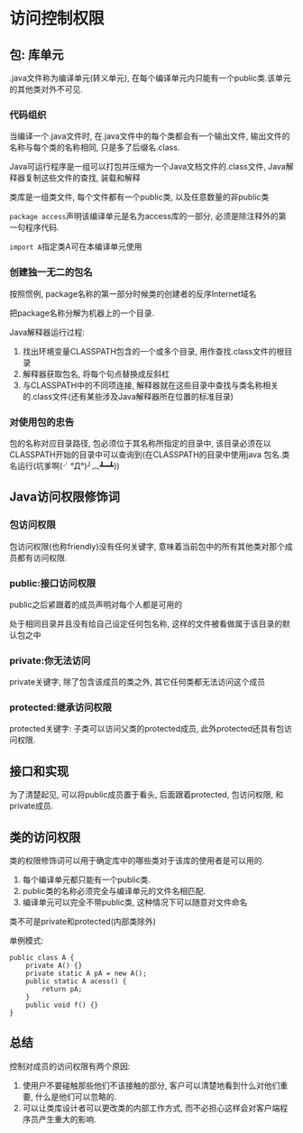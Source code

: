 # 访问控制权限
## 包: 库单元
.java文件称为编译单元(转义单元), 在每个编译单元内只能有一个public类.该单元的其他类对外不可见.
### 代码组织
当编译一个.java文件时, 在.java文件中的每个类都会有一个输出文件, 输出文件的名称与每个类的名称相同, 只是多了后缀名.class.  

Java可运行程序是一组可以打包并压缩为一个Java文档文件的.class文件, Java解释器复制这些文件的查找, 装载和解释   

类库是一组类文件, 每个文件都有一个public类, 以及任意数量的非public类  

`package access`声明该编译单元是名为access库的一部分, 必须是除注释外的第一句程序代码.  

`import A`指定类A可在本编译单元使用
### 创建独一无二的包名
按照惯例, package名称的第一部分时候类的创建者的反序Internet域名  

把package名称分解为机器上的一个目录.   

Java解释器运行过程:
1. 找出环境变量CLASSPATH包含的一个或多个目录, 用作查找.class文件的根目录
2. 解释器获取包名, 将每个句点替换成反斜杠
3. 与CLASSPATH中的不同项连接, 解释器就在这些目录中查找与类名称相关的.class文件(还有某些涉及Java解释器所在位置的标准目录)

### 对使用包的忠告
包的名称对应目录路径, 包必须位于其名称所指定的目录中, 该目录必须在以CLASSPATH开始的目录中可以查询到(在CLASSPATH的目录中使用java 包名.类名运行(坑爹啊(╯°Д°)╯︵┻━┻))  

## Java访问权限修饰词
### 包访问权限
包访问权限(也称friendly)没有任何关键字, 意味着当前包中的所有其他类对那个成员都有访问权限.  

### public:接口访问权限
public之后紧跟着的成员声明对每个人都是可用的   

处于相同目录并且没有给自己设定任何包名称, 这样的文件被看做属于该目录的默认包之中   

### private:你无法访问
private关键字, 除了包含该成员的类之外, 其它任何类都无法访问这个成员  

### protected:继承访问权限
protected关键字: 子类可以访问父类的protected成员, 此外protected还具有包访问权限.   

## 接口和实现
为了清楚起见, 可以将public成员置于看头, 后面跟着protected, 包访问权限, 和private成员.  

## 类的访问权限
类的权限修饰词可以用于确定库中的哪些类对于该库的使用者是可以用的.  

1. 每个编译单元都只能有一个public类.
2. public类的名称必须完全与编译单元的文件名相匹配.
3. 编译单元可以完全不带public类, 这种情况下可以随意对文件命名

类不可是private和protected(内部类除外)  

单例模式:   
```
public class A {
    private A() {}
    private static A pA = new A();
    public static A acess() {
        return pA;
    }
    public void f() {}
}
```  

## 总结
控制对成员的访问权限有两个原因:
1. 使用户不要碰触那些他们不该接触的部分, 客户可以清楚地看到什么对他们重要, 什么是他们可以忽略的.
2. 可以让类库设计者可以更改类的内部工作方式, 而不必担心这样会对客户端程序员产生重大的影响.